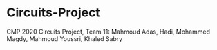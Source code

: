 # Circuits-Project
CMP 2020 Circuits Project, Team 11: Mahmoud Adas, Hadi, Mohammed Magdy, Mahmoud Youssri, Khaled Sabry
